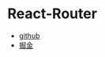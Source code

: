 # React-Router
- [github](https://github.com/JX-Zhuang/architect/tree/master/react-router)
- [掘金](https://juejin.im/post/5ac8c10551882555731c6247)